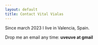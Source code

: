 ```yaml
---
layout: default
title: Contact Vital Vialas 
---
```



<div id="contact">

<p>Since march 2023 I live in Valencia, Spain.  </p>
  

<p>Drop me an email any time: 
  <!-- <a href="mailto:{{site.author-email}}">{{ site.author-email | escape }}</a> -->
  <strong> uveuve at gmail </strong>
</p>


</div>